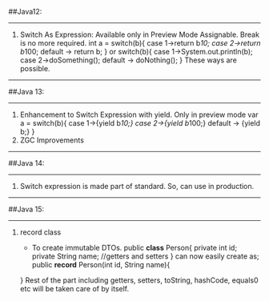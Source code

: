 ##Java12:
****
1. Switch As Expression: Available only in Preview Mode
   Assignable. Break is no more required.
   int a = switch(b){
               case 1->return b*10;
               case 2->return b*100;
               default -> return b;
            }
   or
      switch(b){
            case 1->System.out.println(b);
            case 2->doSomething();
            default -> doNothing();
      }
   These ways are possible.
   
****
   ##Java 13:
****
1. Enhancement to Switch Expression with yield. Only in preview mode
   var a = switch(b){
               case 1->{yield b*10;}
               case 2->{yield b*100;}
               default -> {yield b;}
            }
2. ZGC Improvements
****
   ##Java 14:
****
1. Switch expression is made part of standard. So, can use in production.

****
  ##Java 15:
****
1. record class
   * To create immutable DTOs.
   public <b>class</b> Person{
     private int id;
     private String name;
     //getters and setters
     }
   can now easily create as;
   public <b>record</b> Person(int id, String name){
     
   }
Rest of the part including getters, setters, toString, hashCode, equals0 etc will be taken care of by itself.